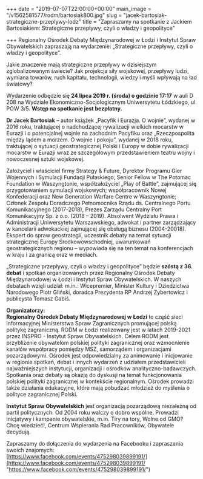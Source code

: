 +++
date = "2019-07-07T22:00:00+00:00"
main_image = "/v1562581577/rodm/bartosiak800.jpg"
slug = "jacek-bartosiak-strategiczne-przeplywy-lodz"
title = "Zapraszamy na spotkanie z Jackiem Bartosiakiem: Strategiczne przepływy, czyli o władzy i geopolityce"

+++
Regionalny Ośrodek Debaty Międzynarodowej w Łodzi i Instytut Spraw Obywatelskich zapraszają na wydarzenie: „Strategiczne przepływy, czyli o władzy i geopolityce”.

Jakie znaczenie mają strategiczne przepływy w dzisiejszym zglobalizowanym świecie? Jak projekcja siły wojskowej, przepływy ludzi, wymiana towarów, ruch kapitału, technologii, wiedzy i myśli wpływają na ład światowy?

Wydarzenie odbędzie się **24 lipca 2019 r. (środa) o godzinie 17:17** w auli D 208 na Wydziale Ekonomiczno-Socjologicznym Uniwersytetu Łódzkiego, ul. POW 3/5. **Wstęp na spotkanie jest bezpłatny.**

**Dr Jacek Bartosiak** – autor książek „Pacyfik i Eurazja. O wojnie”, wydanej w 2016 roku, traktującej o nadchodzącej rywalizacji wielkich mocarstw w Eurazji i o potencjalnej wojnie na zachodnim Pacyfiku oraz „Rzeczpospolita między lądem a morzem. O wojnie i pokoju”, wydanej w 2018 roku, traktującej o sytuacji geostrategicznej Polski i Europy w dobie rywalizacji mocarstw w Eurazji wraz ze szczegółowym przedstawieniem teatru wojny i nowoczesnej sztuki wojskowej.

Założyciel i właściciel firmy Strategy & Future, Dyrektor Programu Gier Wojennych i Symulacji Fundacji Pułaskiego; Senior Fellow w The Potomac Foundation w Waszyngtonie, współzałożyciel „Play of Battle”, zajmującej się przygotowaniem symulacji wojskowych; współpracownik Nowej Konfederacji oraz New Generation Warfare Centre w Waszyngtonie; Członek Zespołu Doradczego Pełnomocnika Rządu ds. Centralnego Portu Komunikacyjnego (2017-2018), Prezes Zarządu Centralny Port Komunikacyjny Sp. z o.o. (2018 – 2019). Absolwent Wydziału Prawa i Administracji Uniwersytetu Warszawskiego, adwokat i partner zarządzający w kancelarii adwokackiej zajmującej się obsługą biznesu (2004-20018). Ekspert do spraw geostrategii, uczestnik debaty na temat sytuacji strategicznej Europy Środkowowschodniej, uwarunkowań geostrategicznych regionu – wypowiada się na ten temat na konferencjach w kraju i za granicą oraz w mediach.

„Strategiczne przepływy, czyli o władzy i geopolityce” będzie **szóstą z 36. debat** i spotkań organizowanych przez Regionalny Ośrodek Debaty Międzynarodowej w Łodzi i Instytut Spraw Obywatelskich. W naszych debatach wzięli udział: m.in.: Wicepremier, Minister Kultury i Dziedzictwa Narodowego Piotr Gliński, doradca Prezydenta RP Andrzej Zybertowicz i publicysta Tomasz Gabiś.

**Organizatorzy:**  
**Regionalny Ośrodek Debaty Międzynarodowej w Łodzi** to część sieci informacyjnej Ministerstwa Spraw Zagranicznych promującej polską politykę zagraniczną. RODM w Łodzi realizowany jest w latach 2019-2021 przez INSPRO - Instytut Spraw Obywatelskich. Celem RODM jest przybliżenie obywatelom polskiej polityki zagranicznej oraz wzmocnienie kanałów współpracy pomiędzy MSZ, samorządem i organizacjami pozarządowymi. Ośrodek jest odpowiedzialny za animowanie i inicjowanie w regionie spotkań, debat i innych wydarzeń z udziałem przedstawicieli najważniejszych instytucji, organizacji i ośrodków analityczno-badawczych. Spotkania oraz debaty są okazją do dyskusji na temat funkcjonowania polskiej polityki zagranicznej w kontekście regionalnym. Ośrodek prowadzi także działania edukacyjne, które mają pobudzać młodzież do myślenia o polityce zagranicznej Polski.

**Instytut Spraw Obywatelskich** jest organizacją pozarządową niezależną od partii politycznych. Od 2004 roku walczy o dobro wspólne. Prowadzi inicjatywy i kampanie obywatelskie, m.in. Tiry na tory, Wolne od GMO? Chcę wiedzieć!, Centrum Wspierania Rad Pracowników, Obywatele decydują.

Zapraszamy do dołączenia do wydarzenia na Facebooku i zapraszania swoich znajomych:  
[https://www.facebook.com/events/475298039899191/](https://www.facebook.com/events/475298039899191/ "https://www.facebook.com/events/475298039899191/")